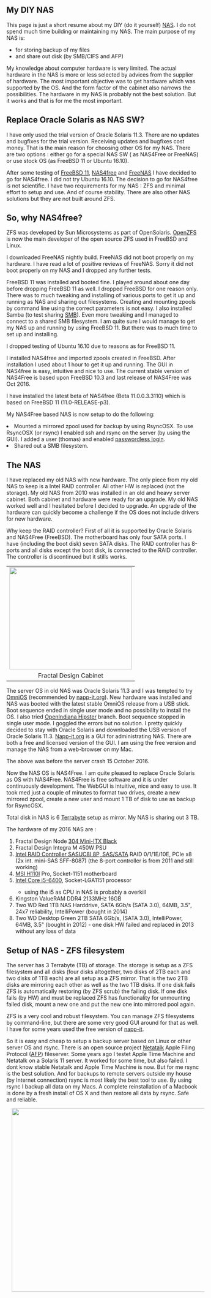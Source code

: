 
<h2>My DIY NAS</h2>

This page is just a short resume about my DIY (do it yourself) <a href="https://en.wikipedia.org/wiki/Network-attached_storage" target="_blank">NAS</a>. I do not spend much time building or maintaining my NAS. The main purpose of my NAS is:<br />
<ul>
<li>for storing backup of my files</li>
<li>and share out disk (by SMB/CIFS and AFP)</li>
</ul>

My knowledge about computer hardware is very limited. The actual hardware in the NAS is more or less selected by advices from the supplier of hardware. The most important objective was to get hardware which was supported by the OS. And the form factor of the cabinet also narrows the possibilities. The hardware in my NAS is probably not the best solution. But it works and that is for me the most important.<br />

<h2>Replace Oracle Solaris as NAS SW?</h2>

I have only used the trial version of Oracle Solaris 11.3. There are no updates and bugfixes for the trial version. Receiving updates and bugfixes cost money. That is the main reason for choosing other OS for my NAS. There are two options : either go for a special NAS SW ( as NAS4Free or FreeNAS) or use stock OS (as FreeBSD 11 or Ubuntu 16.10).

After some testing of <a href="https://www.freebsd.org/" target="_blank">FreeBSD 11</a>, <a href="http://www.nas4free.org/" target="_blank">NAS4free</a> and <a href="http://www.freenas.org/" target="_blank">FreeNAS</a> I have decided to go for NAS4free. I did not try Ubuntu 16.10. The decision to go for NAS4free is not scientific. I have two requirements for my NAS : ZFS and minimal effort to setup and use. And of course stability. There are also other NAS solutions but they are not built around ZFS.

<h2>So, why NAS4free?</h2>

ZFS was developed by Sun Microsystems as part of OpenSolaris. <a href="http://open-zfs.org/wiki/Main_Page" target="_blank">OpenZFS</a> is now the main developer of the open source ZFS used in FreeBSD and Linux.

I downloaded FreeNAS nightly build. FreeNAS did not boot properly on my hardware. I have read a lot of positive reviews of FreeNAS. Sorry it did not boot properly on my NAS and I dropped any further tests.

FreeBSD 11 was installed and booted fine. I played around about one day before dropping FreeBSD 11 as well. I dropped FreeBSD for one reason only. There was to much tweaking and installing of various ports to get it up and running as NAS and sharing out filesystems. Creating and mounting zpools by command line using the correct parameters is not easy. I also installed Samba (to test sharing <a href="https://en.wikipedia.org/wiki/Server_Message_Block" target="_blank">SMB</a>). Even more tweaking and I managed to connect to a shared SMB filesystem. I am quite sure I would manage to get my NAS up and running by using FreeBSD 11. But there was to much time to set up and installing.

I dropped testing of Ubuntu 16.10 due to reasons as for FreeBSD 11.</div>

I installed NAS4free and imported zpools created in FreeBSD. After installation I used about 1 hour to get it up and running. The GUI in NAS4free is easy, intuitive and nice to use. The current stable version of NAS4Free is based upon FreeBSD 10.3 and last release of NAS4Free was Oct 2016.

I have installed the latest beta of NAS4free (Beta 11.0.0.3.3110) which is based on FreeBSD 11 (11.0-RELEASE-p3).<br />

My NAS4Free based NAS is now setup to do the following:

<li>Mounted a mirrored zpool used for backup by using RsyncOSX. To use RsyncOSX (or rsync) I enabled ssh and rsync on the server (by using the GUI). I added a user (thomas) and enabled <a href="https://rsyncosx.blogspot.no/2016/03/remote-servers-ssh-and-passwordless.html" target="_blank">passwordless login</a>. </li>
<li>Shared out a SMB filesystem.</li>


<h2>The NAS</h2>

I have replaced my old NAS with new hardware. The only piece from my old NAS to keep is a Intel RAID controller. All other HW is replaced (not the storage). My old NAS from 2010 was installed in an old and heavy server cabinet. Both cabinet and hardware were ready for an upgrade. My old NAS worked well and I hesitated before I decided to upgrade. An upgrade of the hardware can quickly become a challenge if the OS does not include drivers for new hardware.

Why keep the RAID controller? First of all it is supported by Oracle Solaris and NAS4Free (FreeBSD). The motherboard has only four SATA ports. I have (including the boot disk) seven SATA disks. The RAID controller has 8-ports and all disks except the boot disk, is connected to the RAID controller. The controller is discontinued but it stills works.

<table align="center" cellpadding="0" cellspacing="0" class="tr-caption-container" style="margin-left: auto; margin-right: auto; text-align: center;"><tbody>
<tr><td style="text-align: center;"><a href="https://3.bp.blogspot.com/-BWVk5GOBXiU/V4Cv0O6GoVI/AAAAAAAALqk/I233yb6_lPIYsPK2BjX1ajNSupJLAvfQQCLcB/s1600/Small%2B%25281%2Bof%2B12%2529.jpg" imageanchor="1" style="margin-left: auto; margin-right: auto;"><img border="0" height="267" src="https://3.bp.blogspot.com/-BWVk5GOBXiU/V4Cv0O6GoVI/AAAAAAAALqk/I233yb6_lPIYsPK2BjX1ajNSupJLAvfQQCLcB/s320/Small%2B%25281%2Bof%2B12%2529.jpg" width="320" /></a></td></tr>
<tr><td class="tr-caption" style="text-align: center;">Fractal Design Cabinet</td></tr>
</tbody></table>

The server OS in old NAS was Oracle Solaris 11.3 and I was tempted to try <a href="https://omnios.omniti.com/" target="_blank">OmniOS</a> (recommended by <a href="http://napp-it.org/">napp-it.org</a>). New hardware was installed and NAS was booted with the latest stable OmniOS release from a USB stick. Boot sequence ended in single user mode and no possibility to install the OS. I also tried <a href="http://www.openindiana.org/" target="_blank">OpenIndiana Hipster</a> branch. Boot sequence stopped in single user mode. I goggled the errors but no solution. I pretty quickly decided to stay with Oracle Solaris and downloaded the USB version of Oracle Solaris 11.3. <a href="http://napp-it.org/" target="_blank">Napp-it.org</a> is a GUI for administrating NAS. There are both a free and licensed version of the GUI. I am using the free version and manage the NAS from a web-browser on my Mac.<br />

The above was before the server crash 15 October 2016.

Now the NAS OS is NAS4Free. I am quite pleased to replace Oracle Solaris as OS with NAS4Free. NAS4Free is free software and it is under continuously development. The WebGUI is intuitive, nice and easy to use. It took med just a couple of minutes to format two drives, create a new mirrored zpool, create a new user and mount 1 TB of disk to use as backup for RsyncOSX.

Total disk in NAS is 6 <a href="https://en.wikipedia.org/wiki/Terabyte" target="_blank">Terrabyte</a> setup as mirror. My NAS is sharing out 3 TB.

The hardware of my 2016 NAS are :
<ol>
<li>Fractal Design Node <a href="http://www.fractal-design.com/home/product/cases/node-series/node-304-black" target="_blank">304 Mini-ITX Black</a></li>
<li>Fractal Design Integra M 450W PSU</li>
<li><a href="http://www.newegg.com/Product/Product.aspx?Item=N82E16816117157" target="_blank">Intel RAID Controller SASUC8I 8P, SAS/SATA</a> RAID 0/1/1E/10E, PCIe x8 (2x int. mini-SAS SFF-8087) (the 8-port controller is from 2011 and still working)</li>
<li><a href="https://www.msi.com/Motherboard/H110I-PRO.html#hero-overview" target="_blank">MSI H110I</a> Pro, Socket-1151 motherboard</li>
<li><a href="http://ark.intel.com/products/88185/Intel-Core-i5-6400-Processor-6M-Cache-up-to-3_30-GHz" target="_blank">Intel Core i5-6400</a>, Socket-LGA1151 processor</li>
<ul>
<li>using the i5 as CPU in NAS is probably a overkill</li>
</ul>
<li>Kingston ValueRAM DDR4 2133MHz 16GB</li>
<li>Two WD Red 1TB NAS Harddrive, SATA 6Gb/s (SATA 3.0), 64MB, 3.5", 24x7 reliability, IntelliPower (bought in 2014)</li>
<li>Two WD Desktop Green 2TB SATA 6Gb/s, (SATA 3.0), IntelliPower, 64MB, 3.5" (bought in 2012) - one disk HW failed and replaced in 2013 without any loss of data</li>
</ol>

<h2> Setup of NAS - ZFS filesystem</h2>

The server has 3 Terrabyte (TB) of storage. The storage is setup as a ZFS filesystem and all disks (four disks altogether, two disks of 2TB each and two disks of 1TB each) are all setup as a ZFS mirror. That is the two 2TB disks are mirroring each other as well as the two 1TB disks. If one disk fails ZFS is automatically restoring (by ZFS scrub) the failing disk. If one disk fails (by HW) and must be replaced ZFS has functionality for unmounting failed disk, mount a new one and put the new one into mirrored pool again.

ZFS is a very cool and robust filesystem. You can manage ZFS filesystems by command-line, but there are some very good GUI around for that as well. I have for some years used the free version of <a href="http://napp-it.org/" target="_blank">napp-it</a>.

So it is easy and cheap to setup a backup server based on Linux or other server OS and rsync. There is an open source project <a href="http://netatalk.sourceforge.net/" target="_blank">Netatalk</a> Apple Filing Protocol (<a href="https://en.wikipedia.org/wiki/Apple_Filing_Protocol" target="_blank">AFP</a>) fileserver. Some years ago I testet Apple Time Machine and Netatalk on a Solaris 11 server. It worked for some time, but also failed. I dont know stable Netatalk and Apple Time Machine is now. But for me rsync is the best solution. And for backups to remote servers outside my house (by Internet connection) rsync is most likely the best tool to use. By using rsync I backup all data on my Macs. A complete reinstallation of a Macbook is done by a fresh install of OS X and then restore all data by rsync. Safe and reliable.

<div class="separator" style="clear: both; text-align: center;">
<a href="https://1.bp.blogspot.com/-HXJd4gxFSv4/V5296rU5ogI/AAAAAAAALwA/bcWuJ8nnipISjDrFeuCLCI7Xoo9EguS2gCLcB/s1600/WhatIsRsyncOSX.001.jpeg" imageanchor="1" style="margin-left: 1em; margin-right: 1em;"><img border="0" height="480" src="https://1.bp.blogspot.com/-HXJd4gxFSv4/V5296rU5ogI/AAAAAAAALwA/bcWuJ8nnipISjDrFeuCLCI7Xoo9EguS2gCLcB/s640/WhatIsRsyncOSX.001.jpeg" width="640" /></a>

